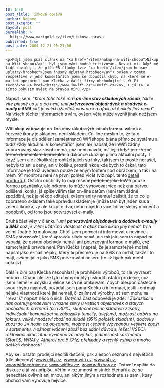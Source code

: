 ```yaml
---
ID: 1450
post_title: Tisková oprava
author: Noname
post_excerpt: ""
layout: post
permalink: >
  https://www.marigold.cz/item/tiskova-oprava
published: true
post_date: 2004-12-21 10:21:06
---
```

	<p>Když jsem psal článek na "<a href="/item/nakup-na-wifi-shopu">Nákup na Wifi shopu</a>", byl jsem vámi hodně kritizován. Nevadí mi, když mě lidé obviňují, že píšu PR články (viz "<a href="/item/jsem-hnusny-uplatny-hrdobec">Jsem hnusný úplatný hrdobec</a>") ovšem v tomto respektive v jeho komentářích jsem se dopustil chyb, na které mě e-mailem upozornil pan Klečka z další firmy obchodující s Wi-Fi technikou <a href="http://www.inwifi.cz">InWifi.cz</a>, a já se je tímto pokusím uvést na pravou míru.</p>
<p>Napsal jsem: "<span style="font-style: italic;">Krom toho také mají </span><b style="font-style: italic;">on-line stav skladových zásob</b><span style="font-style: italic;">, takže víte přesně co je a co není, umí </span><b style="font-style: italic;">potvrzování objednávek a dodávek e-maily a SMS</b><span style="font-style: italic;"> což je velmi užitečná vlastnost a afaik také nikdo jiný nemá</span>". Na všech těchto informacích trvám, ovšem věta může vyznít jinak než jsem myslel.</p>
<p>Wifi shop zobrazuje on-line stav skladových zásob formou zelené a červené ikony je skladem, není skladem. On-line myslím to, že tato informace je dle sdělení zaměstnanců Wifi shopu brána přímo ze systému a tudíž vždy aktuální. V komentářích jsem ale napsal, že InWifi žádný zobrazovaný stav zásob nemá, což není pravda, má jej<span style="text-decoration: line-through;">, i když jen zřejmě formou komentáře k produktu</span> a dokonce ukazuje přímo aktuální počty. I když jsem ale několikrát prohlížel jejich stránky, tak jsem to prostě nenašel, nebylo to ani u ceny, ani v košíku, prostě nikde kde bych to čekal, tato informace je totiž uvedena pouze zeleným fontem pod obrázkem, a tak i na mém 19" monitoru není na první pohled vidět (viz např. tento <a href="http://www.inwifi.cz/eshop/?go=items&amp;cat=7&amp;sub=20&amp;item=201">detail produktu</a>). Ostatní obchody to mají řešené <span style="text-decoration: line-through;">podobně jako InWifi</span> pouze formou poznámky, ale někomu to může vyhovovat více než ona barvou odlišená ikonka, já spíše věřím těm on-line datům (není tam žádné zpoždění, než je někdo edituje), ovšem ani ty nemusí zajistit, že to co je zobrazeno skladem také opravdu skladem je (může tam být jeden kus a zelená ikonka, vy ale koupíte dva; nebo objedná více lidí ve stejný moment a podobně), od toho jsou potvrzovací e-maily.</p> 
<p>Druhá část věty v článku "<span style="font-style: italic;">umí </span><b style="font-style: italic;">potvrzování objednávek a dodávek e-maily a SMS</b><span style="font-style: italic;"> což je velmi užitečná vlastnost a afaik také nikdo jiný nemá</span>" byla velmi špatně formulovaná. Chtěl jsem pomocí ní informovat o novince — SMS potvrzování, které opravdu nikdo nemá, ale tak jak jsem to napsal to vypadá, že ostatní obchody nemají ani potvrzování formou e-mailů, což samozřejmě pravda není. Pan Klečka i napsal, že je samozřejmě možné napsat jako e-mail nějaký, který to přesměruje na SMS na mobil, takže i to mají, ovšem já to jako SMS potvrzování neberu (to už bych pak mohl cokoliv).</p> 
<p>Další s čím pan Klečka nesouhlasil je prohlášení výrobců, to ale vyvracet nebudu. Chápu ale, že tyto chyby mohly poškodit ostatní prodejce, což jsem neměl v úmyslu a velice se za ně omlouvám. Abych alespoň částečně svou chybu napravil, požádal jsem pana Klečku o informaci, jestli i oni mají nějaké vlastnosti které jiní nemají, či zajímavé výrobky, ať sem mohu na "revanš" napsat něco o nich. Dotyčná část odpovědi je zde: <i>"</i> <i>Zákazníci u nás oceňují především výrazné slevy u větších objednávek a stálých obchodních partnerů (cca 30%), skutečně online skladové zásoby, individuální komunikaci se zákazníky (emaily, telefony), možnost odběru na fakturu, velké množství zboží na skladě (95% položek skladem), dodávky zboží do 24 hodin od objednání, možnost osobně vyzvednout veškeré zboží v sortimentu, možnost vrácení zboží bez udání důvodu, řešení VŠECH reklamací okamžitou výměnou za nový kus, jedinečnost sortimentu (StarOS, WRAPy, Atheros pro 5 GHz) přehledný a rychlý eshop a mnoho dalších drobností"</i>.</p>
<p>Aby se i ostatní prodejci necítili dotčeni, pak alespoň seznam 4 největších (dle abecedy): <a href="http://www.elity.cz">www.elity.cz</a>, <a href="http://www.inwifi.cz">www.inwifi.cz</a>, <a href="http://www.i4.cz">www.i4.cz</a>, <a href="http://www.wificentrum.cz">www.wificentrum.cz</a>, <a href="http://www.wifihw.cz">www.wifihw.cz</a>, <a href="http://www.wifishop.cz">www.wifishop.cz</a>. Ostatní napište do diskuse a já vás připíšu. Věřím v rozumnost místních čtenářů a že se nenecháte ovlivnit ani mnou, ani nikým jiným a rozhodnete se sami, který obchod vám vyhovuje nejvíce.</p>